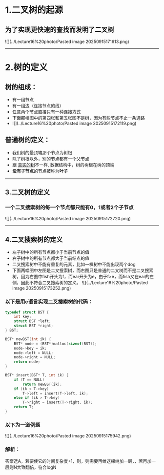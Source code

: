 # 1.二叉树的起源
## 为了实现更快速的查找而发明了二叉树
![](../Lecture16%20photo/Pasted image 20250915171613.png)

---

# 2.树的定义
## 树的组成：
- 有一组节点
- 有一组边（连接节点的线）
- 任意两个节点直接只有一种连接方式
- 下面那幅图中的第四张和第五张图不是树，因为有些节点不止一条通路
- ![](../Lecture16%20photo/Pasted image 20250915172119.png)

## 普通树的定义：
- 我们树的最顶端那个节点为树根
- 除了树根以外，别的节点都有一个父节点
- 跟 [真实的树](https://www.amusingplanet.com/2010/12/baobab-upside-down-tree.html)不一样, 数据结构中，树的树根在树的顶端
- **没有子节点**的节点被称为**叶子**

---

## 3.二叉树的定义

### 一个二叉搜索树的每一个节点都只能有0，1或者2个子节点
![](../Lecture16%20photo/Pasted image 20250915172720.png)

---

## 4.二叉搜索树的定义
- 左子树中的所有节点都小于当前节点的值
- 右子树中的所有节点都大于当前结点的值
- 二叉搜索树中不能有重复的元素，比如一棵树中不能出现两个dog
- 下面两幅图中左图是二叉搜索树，而右图只是普通的二叉树而不是二叉搜索树，因为右图中fish开头为f，而ear开头为e，由于f>e，而fish又在ear的左侧，因此不符合二叉搜索树的定义。
![](../Lecture16%20photo/Pasted image 20250915173252.png)

### 以下是用c语言实现二叉搜索树的代码：
```c
typedef struct BST {
    int key;
    struct BST *left;
    struct BST *right;
} BST;

BST* newBST(int ik) {
    BST* node = (BST*)malloc(sizeof(BST));
    node->key = ik;
    node->left = NULL;
    node->right = NULL;
    return node;
}

BST* insert(BST* T, int ik) {
    if (T == NULL)
        return newBST(ik);
    if (ik < T->key)
        T->left = insert(T->left, ik);
    else if (ik > T->key)
        T->right = insert(T->right, ik);
    return T;
}
```

### 以下为一道例题
![](../Lecture16%20photo/Pasted image 20250915175942.png)
### 解析：
答案选A，若要使它的时间复杂度+1，则，则需要再给这棵树加一层，，若再加一层则N大致翻倍，符合logN
